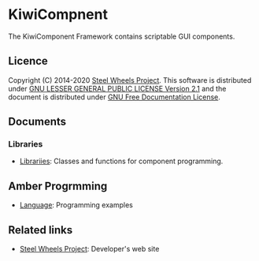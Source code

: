 # KiwiCompnent
The KiwiComponent Framework contains scriptable GUI components.

## Licence
Copyright (C) 2014-2020 [Steel Wheels Project](https://sites.google.com/site/steelwheelsproject/).
This software is distributed under [GNU LESSER GENERAL PUBLIC LICENSE Version 2.1](https://www.gnu.org/licenses/lgpl-2.1-standalone.html) and the document is distributed under [GNU Free Documentation License](https://www.gnu.org/licenses/fdl-1.3.en.html).

## Documents
### Libraries
* [Librariies](Document/Library.md): Classes and functions for component programming.

## Amber Progrmming
* [Language](https://github.com/steelwheels/Amber/blob/master/Document/amber-language.md): Programming examples

## Related links
* [Steel Wheels Project](https://steelwheels.github.io): Developer's web site

